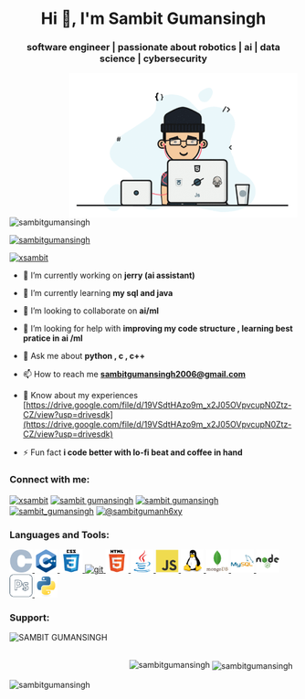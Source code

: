 <h1 align="center">Hi 👋, I'm Sambit Gumansingh</h1>
<h3 align="center">software engineer | passionate about robotics | ai | data science | cybersecurity</h3>


<img align="right" alt="coding" width="400" src="https://raw.githubusercontent.com/AlaeddineMessadi/AlaeddineMessadi/main/web-developer-chilling.gif">

<p align="left"> <img src="https://komarev.com/ghpvc/?username=sambitgumansingh&label=Profile%20views&color=0e75b6&style=flat" alt="sambitgumansingh" /> </p>

<p align="left"> <a href="https://github.com/ryo-ma/github-profile-trophy"><img src="https://github-profile-trophy.vercel.app/?username=sambitgumansingh" alt="sambitgumansingh" /></a> </p>

<p align="left"> <a href="https://twitter.com/xsambit" target="blank"><img src="https://img.shields.io/twitter/follow/xsambit?logo=twitter&style=for-the-badge" alt="xsambit" /></a> </p>

- 🔭 I’m currently working on **jerry (ai assistant)**

- 🌱 I’m currently learning **my sql and java**

- 👯 I’m looking to collaborate on **ai/ml**

- 🤝 I’m looking for help with **improving my code structure , learning best pratice in ai /ml**

- 💬 Ask me about **python , c , c++**

- 📫 How to reach me **sambitgumansingh2006@gmail.com**

- 📄 Know about my experiences [https://drive.google.com/file/d/19VSdtHAzo9m_x2J05OVpvcupN0Ztz-CZ/view?usp=drivesdk](https://drive.google.com/file/d/19VSdtHAzo9m_x2J05OVpvcupN0Ztz-CZ/view?usp=drivesdk)

- ⚡ Fun fact **i code better with lo-fi beat and coffee in hand**

<h3 align="left">Connect with me:</h3>
<p align="left">
<a href="https://twitter.com/xsambit" target="blank"><img align="center" src="https://raw.githubusercontent.com/rahuldkjain/github-profile-readme-generator/master/src/images/icons/Social/twitter.svg" alt="xsambit" height="30" width="40" /></a>
<a href="https://linkedin.com/in/sambit gumansingh" target="blank"><img align="center" src="https://raw.githubusercontent.com/rahuldkjain/github-profile-readme-generator/master/src/images/icons/Social/linked-in-alt.svg" alt="sambit gumansingh" height="30" width="40" /></a>
<a href="https://fb.com/sambit gumansingh" target="blank"><img align="center" src="https://raw.githubusercontent.com/rahuldkjain/github-profile-readme-generator/master/src/images/icons/Social/facebook.svg" alt="sambit gumansingh" height="30" width="40" /></a>
<a href="https://instagram.com/sambit_gumansingh" target="blank"><img align="center" src="https://raw.githubusercontent.com/rahuldkjain/github-profile-readme-generator/master/src/images/icons/Social/instagram.svg" alt="sambit_gumansingh" height="30" width="40" /></a>
<a href="https://auth.geeksforgeeks.org/user/@sambitgumanh6xy" target="blank"><img align="center" src="https://raw.githubusercontent.com/rahuldkjain/github-profile-readme-generator/master/src/images/icons/Social/geeks-for-geeks.svg" alt="@sambitgumanh6xy" height="30" width="40" /></a>
</p>

<h3 align="left">Languages and Tools:</h3>
<p align="left"> <a href="https://www.cprogramming.com/" target="_blank" rel="noreferrer"> <img src="https://raw.githubusercontent.com/devicons/devicon/master/icons/c/c-original.svg" alt="c" width="40" height="40"/> </a> <a href="https://www.w3schools.com/cpp/" target="_blank" rel="noreferrer"> <img src="https://raw.githubusercontent.com/devicons/devicon/master/icons/cplusplus/cplusplus-original.svg" alt="cplusplus" width="40" height="40"/> </a> <a href="https://www.w3schools.com/css/" target="_blank" rel="noreferrer"> <img src="https://raw.githubusercontent.com/devicons/devicon/master/icons/css3/css3-original-wordmark.svg" alt="css3" width="40" height="40"/> </a> <a href="https://git-scm.com/" target="_blank" rel="noreferrer"> <img src="https://www.vectorlogo.zone/logos/git-scm/git-scm-icon.svg" alt="git" width="40" height="40"/> </a> <a href="https://www.w3.org/html/" target="_blank" rel="noreferrer"> <img src="https://raw.githubusercontent.com/devicons/devicon/master/icons/html5/html5-original-wordmark.svg" alt="html5" width="40" height="40"/> </a> <a href="https://www.java.com" target="_blank" rel="noreferrer"> <img src="https://raw.githubusercontent.com/devicons/devicon/master/icons/java/java-original.svg" alt="java" width="40" height="40"/> </a> <a href="https://developer.mozilla.org/en-US/docs/Web/JavaScript" target="_blank" rel="noreferrer"> <img src="https://raw.githubusercontent.com/devicons/devicon/master/icons/javascript/javascript-original.svg" alt="javascript" width="40" height="40"/> </a> <a href="https://www.linux.org/" target="_blank" rel="noreferrer"> <img src="https://raw.githubusercontent.com/devicons/devicon/master/icons/linux/linux-original.svg" alt="linux" width="40" height="40"/> </a> <a href="https://www.mongodb.com/" target="_blank" rel="noreferrer"> <img src="https://raw.githubusercontent.com/devicons/devicon/master/icons/mongodb/mongodb-original-wordmark.svg" alt="mongodb" width="40" height="40"/> </a> <a href="https://www.mysql.com/" target="_blank" rel="noreferrer"> <img src="https://raw.githubusercontent.com/devicons/devicon/master/icons/mysql/mysql-original-wordmark.svg" alt="mysql" width="40" height="40"/> </a> <a href="https://nodejs.org" target="_blank" rel="noreferrer"> <img src="https://raw.githubusercontent.com/devicons/devicon/master/icons/nodejs/nodejs-original-wordmark.svg" alt="nodejs" width="40" height="40"/> </a> <a href="https://www.photoshop.com/en" target="_blank" rel="noreferrer"> <img src="https://raw.githubusercontent.com/devicons/devicon/master/icons/photoshop/photoshop-line.svg" alt="photoshop" width="40" height="40"/> </a> <a href="https://www.python.org" target="_blank" rel="noreferrer"> <img src="https://raw.githubusercontent.com/devicons/devicon/master/icons/python/python-original.svg" alt="python" width="40" height="40"/> </a> </p>

<h3 align="left">Support:</h3>
<p><a href="https://www.buymeacoffee.com/SAMBIT GUMANSINGH"> <img align="left" src="https://cdn.buymeacoffee.com/buttons/v2/default-yellow.png" height="50" width="210" alt="SAMBIT GUMANSINGH" /></a></p><br><br>

<p><img align="left" src="https://github-readme-stats.vercel.app/api/top-langs?username=sambitgumansingh&show_icons=true&locale=en&layout=compact" alt="sambitgumansingh" /></p>

<p>&nbsp;<img align="center" src="https://github-readme-stats.vercel.app/api?username=sambitgumansingh&show_icons=true&locale=en" alt="sambitgumansingh" /></p>

<p><img align="center" src="https://github-readme-streak-stats.herokuapp.com/?user=sambitgumansingh&" alt="sambitgumansingh" /></p>
